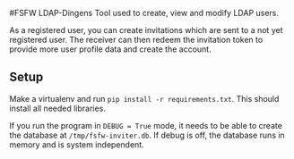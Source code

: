 #FSFW LDAP-Dingens
Tool used to create, view and modify LDAP users.

As a registered user, you can create invitations which are sent to a not yet 
registered user. The receiver can then redeem the invitation token to provide
more user profile data and create the account.

## Setup
Make a virtualenv and run `pip install -r requirements.txt`. This should 
install all needed libraries.

If you run the program in `DEBUG = True` mode, it needs to be able to create 
the database at `/tmp/fsfw-inviter.db`. If debug is off, the database runs in
 memory and is system independent.